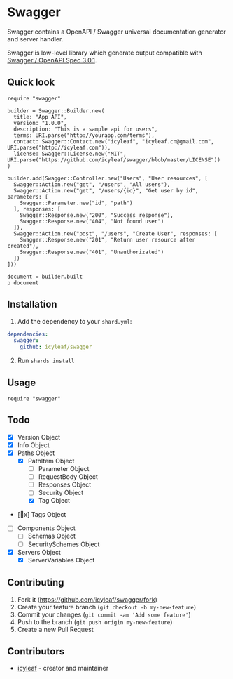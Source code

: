 # Swagger

Swagger contains a OpenAPI / Swagger universal documentation generator and server handler.

Swagger is low-level library which generate output compatible with [Swagger / OpenAPI Spec 3.0.1](https://github.com/OAI/OpenAPI-Specification/blob/master/versions/3.0.1.md).

## Quick look

```crystal
require "swagger"

builder = Swagger::Builder.new(
  title: "App API",
  version: "1.0.0",
  description: "This is a sample api for users",
  terms: URI.parse("http://yourapp.com/terms"),
  contact: Swagger::Contact.new("icyleaf", "icyleaf.cn@gmail.com", URI.parse("http://icyleaf.com")),
  license: Swagger::License.new("MIT", URI.parse("https://github.com/icyleaf/swagger/blob/master/LICENSE"))
)

builder.add(Swagger::Controller.new("Users", "User resources", [
  Swagger::Action.new("get", "/users", "All users"),
  Swagger::Action.new("get", "/users/{id}", "Get user by id", parameters: [
    Swagger::Parameter.new("id", "path")
  ], responses: [
    Swagger::Response.new("200", "Success response"),
    Swagger::Response.new("404", "Not found user")
  ]),
  Swagger::Action.new("post", "/users", "Create User", responses: [
    Swagger::Response.new("201", "Return user resource after created"),
    Swagger::Response.new("401", "Unauthorizated")
  ])
]))

document = builder.built
p document

```

## Installation

1. Add the dependency to your `shard.yml`:

```yaml
dependencies:
  swagger:
    github: icyleaf/swagger
```
2. Run `shards install`

## Usage

```crystal
require "swagger"
```

## Todo

- [x] Version Object
- [x] Info Object
- [x] Paths Object
  - [x] PathItem Object
    - [ ] Parameter Object
    - [ ] RequestBody Object
    - [ ] Responses Object
    - [ ] Security Object
    - [x] Tag Object
- [x] Tags Object
- [ ] Components Object
  - [ ] Schemas Object
  - [ ] SecuritySchemes Object
- [x] Servers Object
  - [x] ServerVariables Object

## Contributing

1. Fork it (<https://github.com/icyleaf/swagger/fork>)
2. Create your feature branch (`git checkout -b my-new-feature`)
3. Commit your changes (`git commit -am 'Add some feature'`)
4. Push to the branch (`git push origin my-new-feature`)
5. Create a new Pull Request

## Contributors

- [icyleaf](https://github.com/icyleaf) - creator and maintainer
